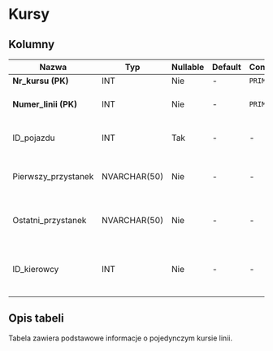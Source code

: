 # Kursy

## Kolumny

| Nazwa                | Typ          | Nullable | Default | Constraints   | Klucze obce                   | Opis                                                      |
| -------------------- | ------------ | -------- | ------- | ------------- | ----------------------------- | --------------------------------------------------------- |
| **Nr_kursu (PK)**    | INT          | Nie      | -       | `PRIMARY KEY` | -                             | Numer kursu                                               |
| **Numer_linii (PK)** | INT          | Nie      | -       | `PRIMARY KEY` | `Linie.Numer_linii`           | Numer linii, której dotyczy kurs                          |
| ID_pojazdu           | INT          | Tak      | -       | -             | `Pojazdy.ID_pojazdu`          | ID_pojazdu przypisanego do kursu                          |
| Pierwszy_przystanek  | NVARCHAR(50) | Nie      | -       | -             | `Przystanki.Nazwa_przystanku` | Nazwa pierwszego przystanku w kursie                      |
| Ostatni_przystanek   | NVARCHAR(50) | Nie      | -       | -             | `Przystanki.Nazwa_przystanku` | Nazwa ostatniego przystanku w kursie                      |
| ID_kierowcy          | INT          | Nie      | -       | -             | `Kierowcy.ID_kierowcy`        | ID_kierowcy, który będzie prowadził pojazd w danym kursie |

## Opis tabeli

Tabela zawiera podstawowe informacje o pojedynczym kursie linii.
